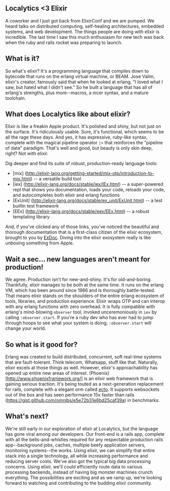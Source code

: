## Localytics <3 Elixir
A coworker and I just got back from ElixirConf and we are pumped. We heard talks on distributed computing, self-healing architectures, embedded systems, and web development. The things people are doing with elixir is incredible. The last time I saw this much enthusiasm for new tech was back when the ruby and rails rocket was preparing to launch.

## What is it?
So what's elixir? It's a programming language that compiles down to bytecode that runs on the erlang virtual machine, or BEAM. Jose Valim, elixir's creator, famously said that when he looked at erlang, "I loved what I saw, but hated what I didn't see." So he built a language that has all of erlang's strengths, plus more--macros, a nicer syntax, and a mature toolchain. 

## What does Localytics like about elixir?
Elixir is like a freakin Apple product. It's polished and shiny, but not just on the surface. It's ridiculously usable. Sure, it's functional, which seems to be all the rage these days. And yes, it has expressive, ruby-like syntax, complete with the magical pipeline operator `|>` that reinforces the "pipeline of data" paradigm. That's well and good, but beauty is only skin deep, right? Not with elixir.

Dig deeper and find its suite of robust, production-ready language tools:
 * [mix] (http://elixir-lang.org/getting-started/mix-otp/introduction-to-mix.html) -- a versatile build tool
 * [iex] (http://elixir-lang.org/docs/stable/iex/IEx.html) -- a super-powered repl that shows you documentation, loads your code, reloads your code, and autocompletes both elixir and erlang functions
 * [ExUnit] (http://elixir-lang.org/docs/stable/ex_unit/ExUnit.html) -- a test builtin test framework
 * [EEx] (http://elixir-lang.org/docs/stable/eex/EEx.html) -- a robust templating library

And, if you've clicked any of those links, you've noticed the beautiful and thorough documentation that is a first-class citizen of the elixir ecosystem, brought to you by [ExDoc](https://github.com/elixir-lang/ex_doc). Diving into the elixir exosystem really is like unboxing something from Apple.

## Wait a sec... new languages aren't meant for production!
We agree. Production isn't for new-and-shiny. It's for old-and-boring. Thankfully, elixir manages to be both at the same time. It runs on the erlang VM, which has been around since 1986 and is thoroughly battle-tested. That means elixir stands on the shoulders of the entire erlang ecosystem of tools, libraries, and production experience. Elixir wraps OTP and can interop with any erlang functions with zero overhead. It is fully compatible with erlang's mind-blowing `observer` tool, invoked unceremoniously in `iex` by calling `:observer.start`. If you're a ruby dev who has ever had to jump through hoops to see what your system is doing, `:observer.start` will change your world.

## So what is it good for?
Erlang was created to build distributed, concurrent, soft real-time systems that are fault-tolerant. Think telecom, Whatsapp, stuff like that. Naturally, elixir excels at those things as well. However, elixir's approachability has opened up entire new areas of interest. (Phoenix)[http://www.phoenixframework.org/] is an elixir web framework that is gaining serious traction. It's being touted as a next-generation replacement for rails, complete with a elegant orm called [ecto](https://github.com/elixir-lang/ecto). It supports websockets out of the box and has seen performance 15x faster than rails (https://gist.github.com/omnibs/e5e72b31e6bd25caf39a) in benchmarks.

## What's next?
We're still early in our exploration of elixir at Localytics, but the language has gone viral among our developers. Our front-end is a rails app, complete with all the bells-and-whistles required for any respectable production rails app--background jobs, caches, multiple beefy application servers, monitoring systems--the works. Using elixir, we can simplify that entire stack into a single technology, all while increasing performance and reducing server costs. We've also got the typical big data processing concerns. Using elixir, we'll could efficiently route data to various processing backends, instead of having big monster machines crunch everything. The possibilities are exciting and as we ramp up, we're looking forward to watching and contributing to the budding elixir community.
